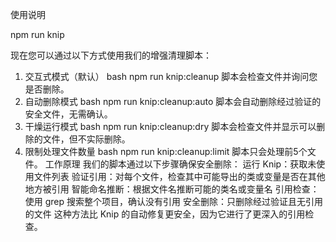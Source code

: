 使用说明


npm run knip

现在您可以通过以下方式使用我们的增强清理脚本：
1. 交互式模式（默认）
bash
npm run knip:cleanup
脚本会检查文件并询问您是否删除。
2. 自动删除模式
bash
npm run knip:cleanup:auto
脚本会自动删除经过验证的安全文件，无需确认。
3. 干燥运行模式
bash
npm run knip:cleanup:dry
脚本会检查文件并显示可以删除的文件，但不实际删除。
4. 限制处理文件数量
bash
npm run knip:cleanup:limit
脚本只会处理前5个文件。
工作原理
我们的脚本通过以下步骤确保安全删除：
运行 Knip：获取未使用文件列表
验证引用：对每个文件，检查其中可能导出的类或变量是否在其他地方被引用
智能命名推断：根据文件名推断可能的类名或变量名
引用检查：使用 grep 搜索整个项目，确认没有引用
安全删除：只删除经过验证且无引用的文件
这种方法比 Knip 的自动修复更安全，因为它进行了更深入的引用检查。